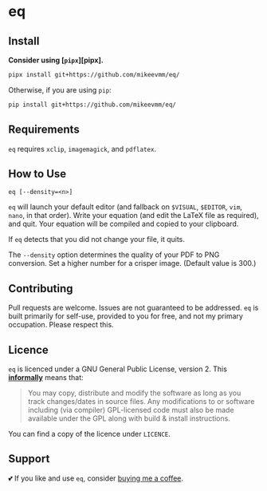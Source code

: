 # eq

## Install

**Consider using [`pipx`][pipx].**

```bash
pipx install git+https://github.com/mikeevmm/eq/
```

Otherwise, if you are using `pip`:

```bash
pip install git+https://github.com/mikeevmm/eq/
```

## Requirements

`eq` requires `xclip`, `imagemagick`, and `pdflatex`.

## How to Use

```
eq [--density=<n>]
```

`eq` will launch your default editor (and fallback on `$VISUAL`, `$EDITOR`, `vim`, `nano`, in that order). Write your equation (and edit the LaTeX file as required), and quit. Your equation will be compiled and copied to your clipboard.

If `eq` detects that you did not change your file, it quits.

The `--density` option determines the quality of your PDF to PNG conversion. Set a higher number for a crisper image. (Default value is 300.)

## Contributing

Pull requests are welcome. Issues are not guaranteed to be addressed. `eq` is
built primarily for self-use, provided to you for free, and not my primary
occupation. Please respect this.

## Licence

`eq` is licenced under a GNU General Public License, version 2. This
[**informally**][GPLv2] means that:

> You may copy, distribute and modify the software as long as you track
> changes/dates in source files. Any modifications to or software including
> (via compiler) GPL-licensed code must also be made available under the GPL
> along with build & install instructions.

You can find a copy of the licence under `LICENCE`.

## Support

💕 If you like and use `eq`, consider
[buying me a coffee](https://www.paypal.me/miguelmurca/2.50).

[GPLv2]: https://tldrlegal.com/license/gnu-general-public-license-v2
